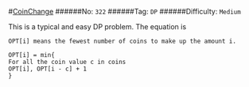 #[CoinChange](https://leetcode.com/problems/coin-change/)
######No: `322`
######Tag: `DP`
######Difficulty: `Medium`

This is a typical and easy DP problem.
The equation is
```
OPT[i] means the fewest number of coins to make up the amount i.

OPT[i] = min{
For all the coin value c in coins
OPT[i], OPT[i - c] + 1
}

```
